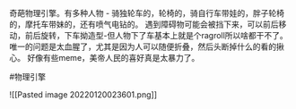 奇葩物理引擎。有多种人物 - 骑独轮车的，轮椅的，骑自行车带娃的，胖子轮椅的，摩托车带妹的，还有喷气电钻的。
遇到障碍物可能会被挡下来，可以前后移动，前后旋转，下车拗造型-但人物下了车基本上就是个ragroll所以啥都干不了。
唯一的问题是太血腥了，尤其是因为人可以随便折叠，然后头断掉什么的看的揪心。
好像有些meme，美帝人民的喜好真是太暴力了。

#物理引擎 

![[Pasted image 20220120023601.png]]
